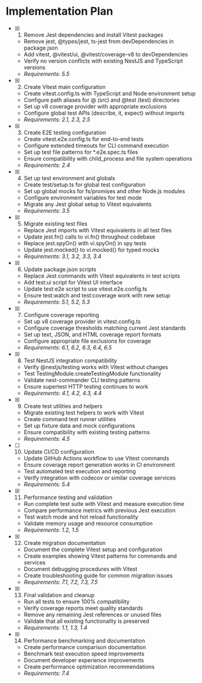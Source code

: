 # Implementation Plan

- [x] 1. Remove Jest dependencies and install Vitest packages
  - Remove jest, @types/jest, ts-jest from devDependencies in package.json
  - Add vitest, @vitest/ui, @vitest/coverage-v8 to devDependencies
  - Verify no version conflicts with existing NestJS and TypeScript versions
  - _Requirements: 5.5_

- [x] 2. Create Vitest main configuration
  - Create vitest.config.ts with TypeScript and Node environment setup
  - Configure path aliases for @ (src) and @test (test) directories
  - Set up v8 coverage provider with appropriate exclusions
  - Configure global test APIs (describe, it, expect) without imports
  - _Requirements: 2.1, 2.3, 2.5_

- [x] 3. Create E2E testing configuration
  - Create vitest.e2e.config.ts for end-to-end tests
  - Configure extended timeouts for CLI command execution
  - Set up test file patterns for \*.e2e.spec.ts files
  - Ensure compatibility with child_process and file system operations
  - _Requirements: 2.4_

- [x] 4. Set up test environment and globals
  - Create test/setup.ts for global test configuration
  - Set up global mocks for fs/promises and other Node.js modules
  - Configure environment variables for test mode
  - Migrate any Jest global setup to Vitest equivalents
  - _Requirements: 3.5_

- [x] 5. Migrate existing test files
  - Replace Jest imports with Vitest equivalents in all test files
  - Update jest.fn() calls to vi.fn() throughout codebase
  - Replace jest.spyOn() with vi.spyOn() in spy tests
  - Update jest.mocked() to vi.mocked() for typed mocks
  - _Requirements: 3.1, 3.2, 3.3, 3.4_

- [x] 6. Update package.json scripts
  - Replace Jest commands with Vitest equivalents in test scripts
  - Add test:ui script for Vitest UI interface
  - Update test:e2e script to use vitest.e2e.config.ts
  - Ensure test:watch and test:coverage work with new setup
  - _Requirements: 5.1, 5.2, 5.3_

- [x] 7. Configure coverage reporting
  - Set up v8 coverage provider in vitest.config.ts
  - Configure coverage thresholds matching current Jest standards
  - Set up text, JSON, and HTML coverage report formats
  - Configure appropriate file exclusions for coverage
  - _Requirements: 6.1, 6.2, 6.3, 6.4, 6.5_

- [x] 8. Test NestJS integration compatibility
  - Verify @nestjs/testing works with Vitest without changes
  - Test TestingModule.createTestingModule functionality
  - Validate nest-commander CLI testing patterns
  - Ensure supertest HTTP testing continues to work
  - _Requirements: 4.1, 4.2, 4.3, 4.4_

- [x] 9. Create test utilities and helpers
  - Migrate existing test helpers to work with Vitest
  - Create command test runner utilities
  - Set up fixture data and mock configurations
  - Ensure compatibility with existing testing patterns
  - _Requirements: 4.5_

- [ ] 10. Update CI/CD configuration
  - Update GitHub Actions workflow to use Vitest commands
  - Ensure coverage report generation works in CI environment
  - Test automated test execution and reporting
  - Verify integration with codecov or similar coverage services
  - _Requirements: 5.4_

- [x] 11. Performance testing and validation
  - Run complete test suite with Vitest and measure execution time
  - Compare performance metrics with previous Jest execution
  - Test watch mode and hot reload functionality
  - Validate memory usage and resource consumption
  - _Requirements: 1.2, 1.5_

- [x] 12. Create migration documentation
  - Document the complete Vitest setup and configuration
  - Create examples showing Vitest patterns for commands and services
  - Document debugging procedures with Vitest
  - Create troubleshooting guide for common migration issues
  - _Requirements: 7.1, 7.2, 7.3, 7.5_

- [x] 13. Final validation and cleanup
  - Run all tests to ensure 100% compatibility
  - Verify coverage reports meet quality standards
  - Remove any remaining Jest references or unused files
  - Validate that all existing functionality is preserved
  - _Requirements: 1.1, 1.3, 1.4_

- [x] 14. Performance benchmarking and documentation
  - Create performance comparison documentation
  - Benchmark test execution speed improvements
  - Document developer experience improvements
  - Create performance optimization recommendations
  - _Requirements: 7.4_
